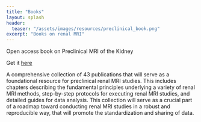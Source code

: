 ```yaml
---
title: "Books"
layout: splash
header:
  teaser: "/assets/images/resources/preclinical_book.png"
excerpt: "Books on renal MRI"
---
```


Open access book on Preclinical MRI of the Kidney

Get it [here](https://link.springer.com/book/10.1007%2F978-1-0716-0978-1)

A comprehensive collection of 43 publications that will serve as a foundational resource for preclinical renal MRI studies. This includes chapters describing the fundamental principles underlying a variety of renal MRI methods, step-by-step protocols for executing renal MRI studies, and detailed guides for data analysis. This collection will serve as a crucial part of a roadmap toward conducting renal MRI studies in a robust and reproducible way, that will promote the standardization and sharing of data.

